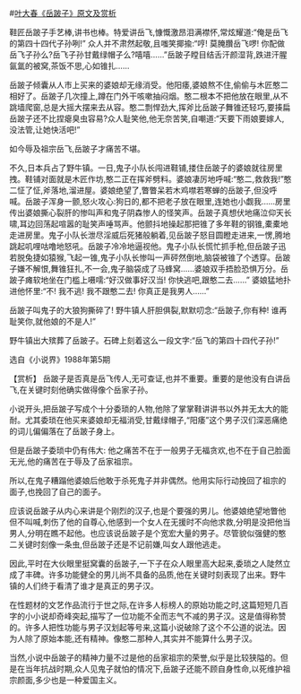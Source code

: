 #[叶大春《岳跛子》原文及赏析](https://www.vrrw.net/wx/15171.html)

鞋匠岳跛子手艺棒,讲书也棒。特爱讲岳飞,慷慨激昂泪满襟怀,常炫耀道:“俺是岳飞的第四十四代子孙咧!” 众人并不肃然起敬,且嗤笑揶揄:“哼! 莫腌臢岳飞啰! 你配做岳飞子孙么?岳飞子孙甘戴绿帽子么?嘻嘻……”岳跛子瞠目结舌汗颜湿背,跌进汗腥氤氲的被窝,茶饭不思,心如锥扎……

岳跛子倾囊从人市上买来的婆娘却无缘消受。他阳痿,婆娘熬不住,偷偷与木匠憨二相好了。岳跛子几次撞上,蹲在门外干咳嗽抽闷烟。憨二根本不把他放在眼里,从不跳墙爬窗,总是大摇大摆来去从容。憨二剽悍劲大,挥斧比岳跛子舞锥还轻巧,要揍扁岳跛子还不比捏瘪臭虫容易?众人耻笑他,他无奈苦笑,自嘲道:“天要下雨娘要嫁人,没法管,让她快活吧!”

如今辱及祖宗岳飞,岳跛子才痛苦不堪。

不久,日本兵占了野牛镇。一日,鬼子小队长闯进鞋铺,搂住岳跛子的婆娘就往房里拽。鞋铺对面就是木匠作坊,憨二正在挥斧劈料。婆娘凄厉地呼喊:“憨二,救救我!”憨二怔了怔,斧落地,溜进屋。婆娘绝望了,瞥瞥呆若木鸡噤若寒蝉的岳跛子,但没呼喊。岳跛子浑身一颤,怒火攻心:狗日的,都不把老子放在眼里,连她也小觑我……房里传出婆娘撕心裂肝的惨叫声和鬼子阴森惨人的怪笑声。岳跛子真想伏地痛泣仰天长啸,耳边回荡起喧嚣的耻笑声唾骂声。他颤抖地操起那把锥了多年鞋的钢锥,橐橐地走进房里。鬼子小队长泄尽淫威后死猪般躺着,见岳跛子怒目圆瞪走进来,一愣,腾地跳起叽哩咕噜地怒吼。岳跛子冷冷地逼视他。鬼子小队长慌忙抓手枪,但岳跛子迅若脱兔捷如猿猴,飞起一锥,鬼子小队长惨叫一声砰然倒地,脑袋被锥了个透穿。岳跛子嫌不解恨,舞锥狂扎,不一会,鬼子脑袋成了马蜂窝……婆娘双手捂脸恐惧万分。岳跛子瘫软地坐在门槛上嗫嚅:“好汉做事好汉当! 你快逃吧,跟憨二去……” 婆娘猛地扑进他怀里:“不! 我不逃! 我不跟憨二去! 你真正是我男人……”

岳跛子叫鬼子的大狼狗撕碎了! 野牛镇人肝胆俱裂,默默叨念:“岳跛子,你有种! 谁再耻笑你,就他娘的不是人!”

野牛镇出大殡葬了岳跛子。石碑上刻着这么一段文字:“岳飞的第四十四代子孙!”

选自《小说界》1988年第5期



【赏析】 岳跛子是否真是岳飞传人,无可查证,也并不重要。重要的是他没有白讲岳飞,在关键时刻他确实做得像个岳家子孙。

小说开头,把岳跛子写成个十分委琐的人物,他除了掌掌鞋讲讲书以外并无太大的能耐。尤其委琐在他买来婆娘却无福消受,甘戴绿帽子,“阳痿”这个男子汉们深恶痛绝的词儿偏偏落在了岳跛子身上。

但是岳跛子委琐中仍有伟大: 他之痛苦不在于一般男子无福贪欢,也不在于自己脸面无光,他的痛苦在于辱及了岳家祖宗。

所以,在鬼子糟蹋他婆娘后他敢于杀死鬼子并非偶然。他用实际行动挽回了祖宗的面子,也挽回了自己的面子。

应该说岳跛子从内心来讲是个刚烈的汉子,也是个要强的男儿。他婆娘绝望地瞥他但不叫喊,刺伤了他的自尊心,他感到一个女人在无援时不向他求救,分明是没把他当男人,分明在瞧不起他。也应该说岳跛子是个宽宏大量的男子。尽管貌似强健的憨二关键时刻像一条虫,但岳跛子还是不记前嫌,叫女人跟他逃走。

因此,平时在大伙眼里挺窝囊的岳跛子,一下子在众人眼里高大起来,委琐之人陡然立成了丰碑。许多功能健全的男儿尚不具备的品质,他在关键时刻表现了出来。野牛镇的人们终于看清了谁才是真正的男子汉。

在性题材的文艺作品流行于世之际,在许多人标榜人的原始功能之时,这篇短短几百字的小小说却奇峰突起,描写了一位功能不全而志气不减的男子汉。这是值得称赞的。许多人把性功能与男子汉划起等号来,这篇小说破除了这个不公道的说法。因为人除了原始本能,还有精神。像憨二那种人,其实并不能算什么男子汉。

当然,小说中岳跛子的精神力量不过是他的岳家祖宗的荣誉,似乎是比较狭隘的。但是在当年抗战时期,众人见鬼子就怕的情况下,岳跛子还能不顾自身性命,以死维护祖宗颜面,多少也是一种爱国主义。

